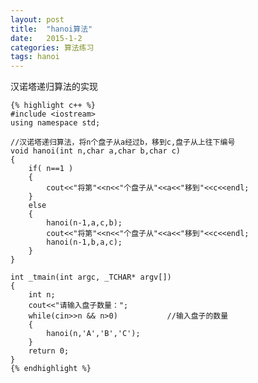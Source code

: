 ```yaml
---
layout: post
title:  "hanoi算法"
date:   2015-1-2
categories: 算法练习
tags: hanoi
---
```

汉诺塔递归算法的实现

<!-- more -->

	{% highlight c++ %}    
	#include <iostream>
	using namespace std;
 
	//汉诺塔递归算法，将n个盘子从a经过b，移到c,盘子从上往下编号
	void hanoi(int n,char a,char b,char c)
	{
    	if( n==1 )
    	{
        	cout<<"将第"<<n<<"个盘子从"<<a<<"移到"<<c<<endl;
    	}
    	else
    	{
        	hanoi(n-1,a,c,b);
        	cout<<"将第"<<n<<"个盘子从"<<a<<"移到"<<c<<endl;
        	hanoi(n-1,b,a,c);
    	}
	}
 
	int _tmain(int argc, _TCHAR* argv[])
	{
    	int n;
    	cout<<"请输入盘子数量：";
    	while(cin>>n && n>0)           //输入盘子的数量
    	{
        	hanoi(n,'A','B','C');
    	}
    	return 0;
	}
	{% endhighlight %}